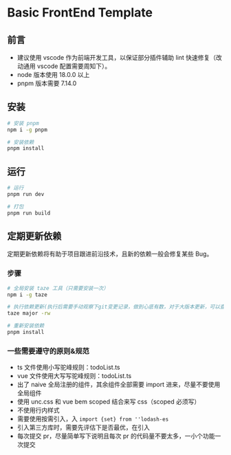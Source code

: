 # Basic FrontEnd Template

## 前言

- 建议使用 vscode 作为前端开发工具，以保证部分插件辅助 lint 快速修复（改动通用 vscode 配置需要周知下）。
- node 版本使用 18.0.0 以上
- pnpm 版本需要 7.14.0

## 安装

```bash
# 安装 pnpm
npm i -g pnpm

# 安装依赖
pnpm install
```

## 运行

```bash
# 运行
pnpm run dev

# 打包
pnpm run build

```

## 定期更新依赖

定期更新依赖将有助于项目跟进前沿技术，且新的依赖一般会修复某些 Bug。

### 步骤

```bash
# 全局安装 taze 工具（只需要安装一次）
npm i -g taze

# 执行依赖更新(执行后需要手动观察下git变更记录，做到心底有数，对于大版本更新，可以查看对应的github查看更新步骤在进行项目更新)
taze major -rw

# 重新安装依赖
pnpm install

```

### 一些需要遵守的原则&规范

- ts 文件使用小写驼峰规则：todoList.ts
- vue 文件使用大写写驼峰规则：todoList.ts
- 出了 naive 全局注册的组件，其余组件全部需要 import 进来，尽量不要使用全局组件
- 使用 unc.css 和 vue bem scoped 结合来写 css（scoped 必须写）
- 不使用行内样式
- 需要使用按需引入，入 `import {set} from ''lodash-es`
- 引入第三方库时，需要先评估下是否最优，在引入
- 每次提交 pr，尽量简单写下说明且每次 pr 的代码量不要太多，一小个功能一次提交
